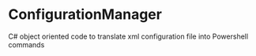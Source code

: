 # ConfigurationManager
C# object oriented code to translate xml configuration file into Powershell commands
